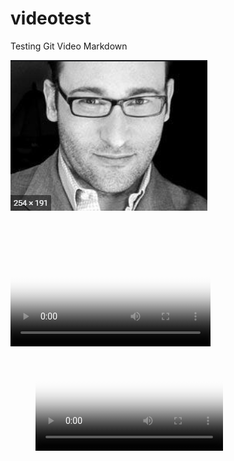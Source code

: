 # videotest
Testing Git Video Markdown



[![Sinek](sinek.PNG)](test.mp4)

<video src="vlc-record-2019-08-11-07h08m29s-tedx.mp4-.mp4" poster="sinek.PNG" width="320" height="200" controls preload></video>


<!-- blank line -->
<figure class="video_container">
  <video controls="true" allowfullscreen="true" poster="sinek.PNG">
    <source src="test.mp4" type="video/mp4">
    <!--<source src="path/to/video.ogg" type="video/ogg">
    <source src="path/to/video.webm" type="video/webm">-->
  </video>
</figure>
<!-- blank line -->
